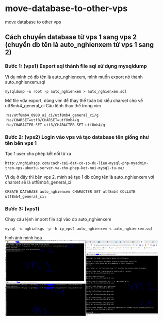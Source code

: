 # move-database-to-other-vps
move database to other vps

## Cách chuyển database từ vps 1 sang vps 2 (chuyển db tên là auto_nghienxem từ vps 1 sang 2)

### Bước 1: (vps1) Export sql thành file sql sử dụng mysqldump
Ví dụ mình có db tên là auto_nghienxem, mình muốn export nó thành auto_nghienxem.sql
```
mysqldump -u root -p auto_nghienxem > auto_nghienxem.sql
```
Mở file vừa export, dùng vim để thay thế toàn bộ kiểu charset cho về utf8mb4_general_ci
Câu lệnh thay thế trong vim
```
:%s/utf8mb4_0900_ai_ci/utf8mb4_general_ci/g
:%s/CHARSET=utf8/CHARSET=utf8mb4/g
:%s/CHARACTER SET utf8/CHARACTER SET utf8mb4/g
```

### Bước 2: (vps2) Login vào vps và tạo database tên giống như tên bên vps 1
Tạo 1 user cho phép kết nối từ xa
```
http://nghiahsgs.com/cach-cai-dat-co-so-du-lieu-mysql-php-myadmin-tren-vps-ubuntu-server-va-cho-phep-ket-noi-mysql-tu-xa/
```
Ví dụ ở đây thì bên vps 2, mình sẽ tạo 1 db cũng tên là auto_nghienxem với charset sẽ là utf8mb4_general_ci
```
CREATE DATABASE auto_nghienxem CHARACTER SET utf8mb4 COLLATE utf8mb4_general_ci;
```
### Bước 3: (vps1)
Chạy câu lệnh import file sql vào db auto_nghienxem
```
mysql -u nghiahsgs -p -h ip_vps2 auto_nghienxem < auto_nghienxem.sql
```


hình ảnh minh họa
<img src="hd.png" />
